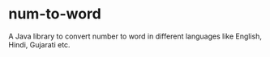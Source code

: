 # num-to-word
A Java library to convert number to word in different languages like English, Hindi, Gujarati etc.
